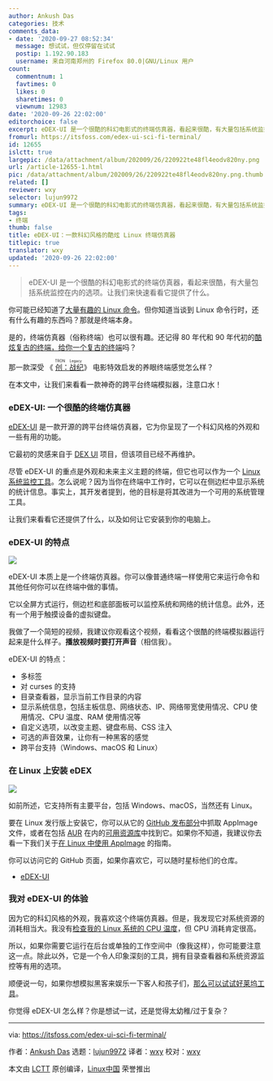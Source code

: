 ```yaml
---
author: Ankush Das
categories: 技术
comments_data:
- date: '2020-09-27 08:52:34'
  message: 想试试，但仅停留在试试
  postip: 1.192.90.183
  username: 来自河南郑州的 Firefox 80.0|GNU/Linux 用户
count:
  commentnum: 1
  favtimes: 0
  likes: 0
  sharetimes: 0
  viewnum: 12983
date: '2020-09-26 22:02:00'
editorchoice: false
excerpt: eDEX-UI 是一个很酷的科幻电影式的终端仿真器，看起来很酷，有大量包括系统监控在内的选项。让我们来快速看看它提供了什么。
fromurl: https://itsfoss.com/edex-ui-sci-fi-terminal/
id: 12655
islctt: true
largepic: /data/attachment/album/202009/26/220922te48fl4eodv820ny.png
url: /article-12655-1.html
pic: /data/attachment/album/202009/26/220922te48fl4eodv820ny.png.thumb.jpg
related: []
reviewer: wxy
selector: lujun9972
summary: eDEX-UI 是一个很酷的科幻电影式的终端仿真器，看起来很酷，有大量包括系统监控在内的选项。让我们来快速看看它提供了什么。
tags:
- 终端
thumb: false
title: eDEX-UI：一款科幻风格的酷炫 Linux 终端仿真器
titlepic: true
translator: wxy
updated: '2020-09-26 22:02:00'
---
```



> 
> eDEX-UI 是一个很酷的科幻电影式的终端仿真器，看起来很酷，有大量包括系统监控在内的选项。让我们来快速看看它提供了什么。
> 
> 
> 


你可能已经知道了[大量有趣的 Linux 命令](https://itsfoss.com/funny-linux-commands/)。但你知道当谈到 Linux 命令行时，还有什么有趣的东西吗？那就是终端本身。


是的，终端仿真器（俗称终端）也可以很有趣。还记得 80 年代和 90 年代初的[酷炫复古的终端，给你一个复古的终端](https://itsfoss.com/cool-retro-term/)吗？


那一款深受 《<ruby> <a href="https://www.imdb.com/title/tt1104001/">  创：战纪 </a> <rt>  TRON Legacy </rt></ruby>》 电影特效启发的养眼终端感觉怎么样？


在本文中，让我们来看看一款神奇的跨平台终端模拟器，注意口水！


### eDEX-UI: 一个很酷的终端仿真器


[eDEX-UI](https://github.com/GitSquared/edex-ui) 是一款开源的跨平台终端仿真器，它为你呈现了一个科幻风格的外观和一些有用的功能。


它最初的灵感来自于 [DEX UI](https://github.com/seenaburns/dex-ui) 项目，但该项目已经不再维护。


尽管 eDEX-UI 的重点是外观和未来主义主题的终端，但它也可以作为一个 [Linux 系统监控工具](https://itsfoss.com/linux-system-monitoring-tools/)。怎么说呢？因为当你在终端中工作时，它可以在侧边栏中显示系统的统计信息。事实上，其开发者提到，他的目标是将其改进为一个可用的系统管理工具。


让我们来看看它还提供了什么，以及如何让它安装到你的电脑上。


### eDEX-UI 的特点


![](/data/attachment/album/202009/26/220922te48fl4eodv820ny.png)


eDEX-UI 本质上是一个终端仿真器。你可以像普通终端一样使用它来运行命令和其他任何你可以在终端中做的事情。


它以全屏方式运行，侧边栏和底部面板可以监控系统和网络的统计信息。此外，还有一个用于触摸设备的虚拟键盘。


我做了一个简短的视频，我建议你观看这个视频，看看这个很酷的终端模拟器运行起来是什么样子。**播放视频时要打开声音**（相信我）。






eDEX-UI 的特点：


* 多标签
* 对 curses 的支持
* 目录查看器，显示当前工作目录的内容
* 显示系统信息，包括主板信息、网络状态、IP、网络带宽使用情况、CPU 使用情况、CPU 温度、RAM 使用情况等
* 自定义选项，以改变主题、键盘布局、CSS 注入
* 可选的声音效果，让你有一种黑客的感觉
* 跨平台支持（Windows、macOS 和 Linux）


### 在 Linux 上安装 eDEX


![](/data/attachment/album/202009/26/220933q7qmtm07o0l66172.png)


如前所述，它支持所有主要平台，包括 Windows、macOS，当然还有 Linux。


要在 Linux 发行版上安装它，你可以从它的 [GitHub 发布部分](https://github.com/GitSquared/edex-ui/releases)中抓取 AppImage 文件，或者在包括 [AUR](https://itsfoss.com/aur-arch-linux/) 在内的[可用资源库](https://repology.org/project/edex-ui/versions)中找到它。如果你不知道，我建议你去看一下我们关于[在 Linux 中使用 AppImage](https://itsfoss.com/use-appimage-linux/) 的指南。


你可以访问它的 GitHub 页面，如果你喜欢它，可以随时星标他们的仓库。


* [eDEX-UI](https://github.com/GitSquared/edex-ui)


### 我对 eDEX-UI 的体验


因为它的科幻风格的外观，我喜欢这个终端仿真器。但是，我发现它对系统资源的消耗相当大。我没有[检查我的 Linux 系统的 CPU 温度](https://itsfoss.com/check-laptop-cpu-temperature-ubuntu/)，但 CPU 消耗肯定很高。


所以，如果你需要它运行在后台或单独的工作空间中（像我这样），你可能要注意这一点。除此以外，它是一个令人印象深刻的工具，拥有目录查看器和系统资源监控等有用的选项。


顺便说一句，如果你想模拟黑客来娱乐一下客人和孩子们，[那么可以试试好莱坞工具](https://itsfoss.com/hollywood-hacker-screen/)。


你觉得 eDEX-UI 怎么样？你是想试一试，还是觉得太幼稚/过于复杂？




---


via: <https://itsfoss.com/edex-ui-sci-fi-terminal/>


作者：[Ankush Das](https://itsfoss.com/author/ankush/) 选题：[lujun9972](https://github.com/lujun9972) 译者：[wxy](https://github.com/wxy) 校对：[wxy](https://github.com/wxy)


本文由 [LCTT](https://github.com/LCTT/TranslateProject) 原创编译，[Linux中国](https://linux.cn/) 荣誉推出